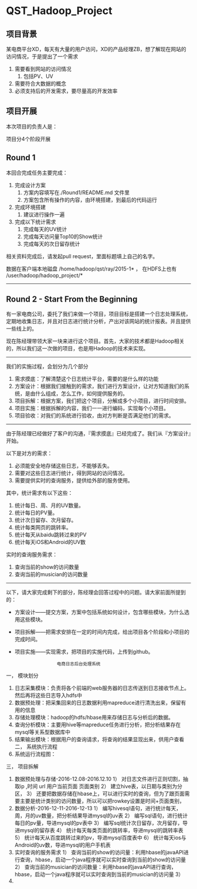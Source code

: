 # QST_Hadoop_Project

## 项目背景

某电商平台XD，每天有大量的用户访问，XD的产品经理ZB，想了解现在网站的访问情况，于是提出了一个需求

1. 需要看到网站的访问情况
    1. 包括PV、UV
2. 需要符合大数据的概念
3. 必须支持后的开发需求，要尽量高的开发效率

## 项目开展

本次项目的负责人是：

项目分4个阶段开展

## Round 1

本回合完成任务主要完成：

1. 完成设计方案
    1. 方案内容填写在./Round1/README.md 文件里
    2. 方案包含所有操作的内容，由环境搭建，到最后的代码运行
2. 完成环境搭建
    1. 建议进行操作一遍
3. 完成以下统计需求
    1. 完成每天的UV统计
    2. 完成每天访问量Top10的Show统计
    3. 完成每天的次日留存统计

相关资料完成后，请发起pull request，里面标题填上自己的名字。

数据在客户端本地磁盘 /home/hadoop/qst/ray/2015-1\* ， 在HDFS上也有 /user/hadoop/hadoop_project/*

---

## Round 2 - Start From the Beginning

有一家电商公司，委托了我们来做一个项目，项目目标是搭建一个日志处理系统，定期地收集日志，并且对日志进行统计分析，产出对该网站的统计报表。并且提供一些线上的。

现在陈经理带领大家一块来进行这个项目。首先，大家的技术都是Hadoop相关的，所以我们这一次做的项目，也是用Hadoop的技术来实现。

---
我们的实施过程，会划分为几个部分

1. 需求摸底：了解清楚这个日志统计平台，需要的是什么样的功能
2. 方案设计：根据我们接触到的需求，我们进行方案设计，让对方知道我们的系统，是由什么组成，怎么工作，如何提供服务的。
3. 项目拆解：根据方案，我们把这个项目，分解成多个小项目，进行时间安排。
4. 项目实施：根据拆解的内容，我们一一进行编码，实现每个小项目。
5. 项目验收：对我们的系统进行验收，由对方判断是否满足他们的需求。

---
由于陈经理已经做好了客户的沟通，『需求摸底』已经完成了。我们从『方案设计』开始。

以下是对方的需求：

1. 必须能安全地存储这些日志，不能够丢失。
2. 需要对这些日志进行统计，得到网站的访问情况。
3. 需要提供实时的查询服务，提供给外部的服务使用。

其中，统计需求有以下这些：

1. 统计每日、周、月的UV数量。
2. 统计每日的PV量。
3. 统计次日留存、次月留存。
4. 统计每类网页的跳转率。
5. 统计每天从baidu跳转过来的PV
6. 统计每天iOS和Android的UV数


实时的查询服务需求：

1. 查询当前的show的访问数量
2. 查询当前的musician的访问数量

---

以下，请大家完成剩下的部分，陈经理会回答过程中的问题。请大家前面所提到的：

* 方案设计——提交方案，方案中包括系统如何设计，包含哪些模块，为什么选用这些模块。
* 项目拆解——把需求安排在一定的时间内完成，给出项目各个阶段和小项目的完成时间。
* 项目实施——实现需求，把项目的实施代码，上传到github。

                      电商日志后台处理系统
一，	模块划分
1.	日志采集模块：负责将各个前端的web服务器的日志传送到日志接收节点上。然后再将这些日志导入hdfs中
2.	数据预处理：把采集回来的日志数据利用mapreduce进行清洗出来，保留有用的信息
3.	存储处理模块：hadoop的hdfs/hbase用来存储日志与分析后的数据。
4.	查询分析模块：主要用hive等mapreduce任务进行分析，把分析结果存在mysql等关系型数据库中
5.	结果输出模块：根据用户的查询请求，将查询的结果显现出来，供用户查看
二，	系统执行流程
1.	系统运行流程图：
 
三，	项目拆解
1.	数据预处理与存储-2016-12.08-2016.12.10
1）	对日志文件进行正则切割，抽取ip ,时间 url 用户当前页面 页面类别
2）	建立hive表，以日期与类别为分区，
3）	还要把数据存储在hbase上，可以进行实时的查询，但为了跟页面需要主要是统计类别的访问数量，所以可以把rowkey设置是时间+页面类别，
2.	数据分析-2016-12-11-2016-12-13
1）	编写hivesql语句，进行统计每天，周，月的uv数量，把分析结果导进mysql的uv表
2）	编写sql语句，进行统计每日的pv量，导进mysql的pv表中
3）	编写sql统计次日留存，次月留存，导进mysql的留存表
4）	统计每天每类页面的跳转率，导进mysql的跳转率表
5）	统计每天从百度跳转过来的pv，导进mysql百度表中
6）	统计每天ios与Android的uv数，导进mysql的用户手机表
3.	实时查询的服务需求
1）	查询当前的show的访问量：利用hbase的javaAPI进行查询，hbase，启动一个java程序就可以实时查询到当前的show的访问量
2）	查询当前的musician的访问数量：利用hbase的javaAPI进行查询，hbase，启动一个java程序就可以实时查询到当前的musician的访问量
3）	
4.	
